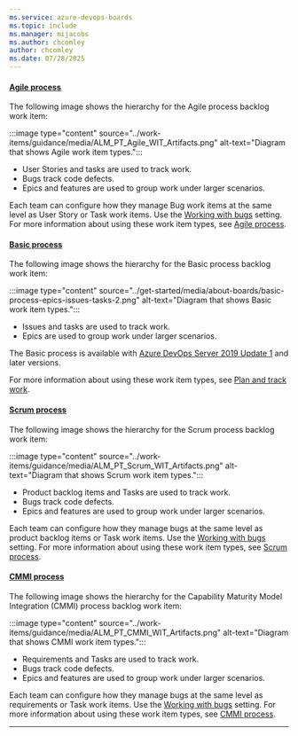 ```yaml
---
ms.service: azure-devops-boards
ms.topic: include
ms.manager: mijacobs
ms.author: chcomley
author: chcomley
ms.date: 07/28/2025
---
```


#### [Agile process](#tab/agile-process)

The following image shows the hierarchy for the Agile process backlog work item:

:::image type="content" source="../work-items/guidance/media/ALM_PT_Agile_WIT_Artifacts.png" alt-text="Diagram that shows Agile work item types.":::

- User Stories and tasks are used to track work.
- Bugs track code defects.
- Epics and features are used to group work under larger scenarios.

Each team can configure how they manage Bug work items at the same level as User Story or Task work items. Use the [Working with bugs](../../organizations/settings/show-bugs-on-backlog.md) setting. For more information about using these work item types, see [Agile process](../work-items/guidance/agile-process.md).

#### [Basic process](#tab/basic-process)

The following image shows the hierarchy for the Basic process backlog work item:

:::image type="content" source="../get-started/media/about-boards/basic-process-epics-issues-tasks-2.png" alt-text="Diagram that shows Basic work item types.":::

- Issues and tasks are used to track work.
- Epics are used to group work under larger scenarios.

The Basic process is available with [Azure DevOps Server 2019 Update 1](https://go.microsoft.com/fwlink/?LinkId=2097609) and later versions.

For more information about using these work item types, see [Plan and track work](../get-started/plan-track-work.md).

#### [Scrum process](#tab/scrum-process)

The following image shows the hierarchy for the Scrum process backlog work item:

:::image type="content" source="../work-items/guidance/media/ALM_PT_Scrum_WIT_Artifacts.png" alt-text="Diagram that shows Scrum work item types.":::

- Product backlog items and Tasks are used to track work.
- Bugs track code defects.
- Epics and features are used to group work under larger scenarios.

Each team can configure how they manage bugs at the same level as product backlog items or Task work items. Use the [Working with bugs](../../organizations/settings/show-bugs-on-backlog.md) setting. For more information about using these work item types, see [Scrum process](../work-items/guidance/scrum-process.md).

#### [CMMI process](#tab/cmmi-process)

The following image shows the hierarchy for the Capability Maturity Model Integration (CMMI) process backlog work item:

:::image type="content" source="../work-items/guidance/media/ALM_PT_CMMI_WIT_Artifacts.png" alt-text="Diagram that shows CMMI work item types.":::

- Requirements and Tasks are used to track work.
- Bugs track code defects.
- Epics and features are used to group work under larger scenarios.

Each team can configure how they manage bugs at the same level as requirements or Task work items. Use the [Working with bugs](../../organizations/settings/show-bugs-on-backlog.md) setting. For more information about using these work item types, see [CMMI process](../work-items/guidance/cmmi-process.md).

* * *
